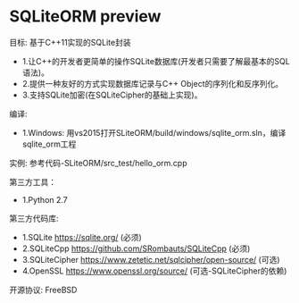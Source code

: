 # SQLiteORM preview

目标: 基于C++11实现的SQLite封装  
- 1.让C++的开发者更简单的操作SQLite数据库(开发者只需要了解最基本的SQL语法)。  
- 2.提供一种友好的方式实现数据库记录与C++ Object的序列化和反序列化。  
- 3.支持SQLite加密(在SQLiteCipher的基础上实现)。

编译: 

- 1.Windows: 用vs2015打开SLiteORM/build/windows/sqlite_orm.sln，编译sqlite_orm工程

实例: 参考代码-SLiteORM/src_test/hello_orm.cpp

第三方工具：

- 1.Python 2.7

第三方代码库:

- 1.SQLite https://sqlite.org/ (必须)
- 2.SQLiteCpp https://github.com/SRombauts/SQLiteCpp (必须)
- 3.SQLiteCipher https://www.zetetic.net/sqlcipher/open-source/ (可选)
- 4.OpenSSL https://www.openssl.org/source/ (可选-SQLiteCipher的依赖)

开源协议: FreeBSD